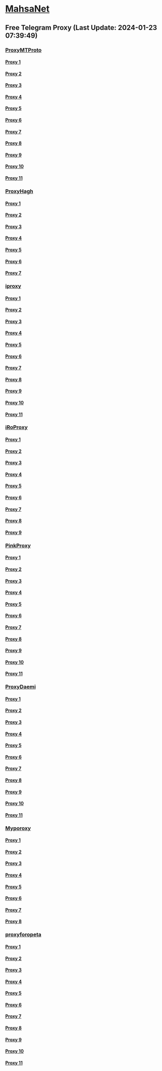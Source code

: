 
# [MahsaNet](https://t.me/mahsa_net)
## Free Telegram Proxy (Last Update: 2024-01-23 07:39:49)
### [ProxyMTProto](https://t.me/ProxyMTProto)
#### [Proxy 1](tg://proxy?server=23.88.104.145&port=443&secret=3fQ1mpsyX_HR5QhN8OD3U3s)
#### [Proxy 2](tg://proxy?server=23.88.104.145&port=443&secret=3fQ1mpsyX_HR5QhN8OD3U3s)
#### [Proxy 3](tg://proxy?server=176.9.179.166&port=7443&secret=FgMBAgABAAH8AwOG4kw63Q==)
#### [Proxy 4](tg://proxy?server=94.130.12.232&port=7443&secret=FgMBAgABAAH8AwOG4kw63Q==)
#### [Proxy 5](tg://proxy?server=94.130.232.214&port=8580&secret=FgMBAgABAAH8AwOG4kw63Q==)
#### [Proxy 6](tg://proxy?server=49.13.164.28&port=7443&secret=AAAAAAAAAAAAAAAAAAAAABQ%3D)
#### [Proxy 7](tg://proxy?server=49.13.167.99&port=7443&secret=AAAAAAAAAAAAAAAAAAAAABQ%3D)
#### [Proxy 8](tg://proxy?server=49.12.8.246&port=7443&secret=AAAAAAAAAAAAAAAAAAAAABQ%3D)
#### [Proxy 9](tg://proxy?server=49.13.164.157&port=7443&secret=AAAAAAAAAAAAAAAAAAAAABQ%3D)
#### [Proxy 10](tg://proxy?server=49.13.157.97&port=7443&secret=AAAAAAAAAAAAAAAAAAAAABQ%3D)
#### [Proxy 11](tg://proxy?server=95.217.143.71&port=8443&secret=FgMBAgABAAH8AwOG4kw63Q%3D%3D)
### [ProxyHagh](https://t.me/ProxyHagh)
#### [Proxy 1](tg://proxy?server=95.217.143.71&port=8443&secret=FgMBAgABAAH8AwOG4kw63Q%3D%3D)
#### [Proxy 2](tg://proxy?server=95.217.143.71&port=8443&secret=FgMBAgABAAH8AwOG4kw63Q%3D%3D)
#### [Proxy 3](tg://proxy?server=95.217.143.71&port=8443&secret=FgMBAgABAAH8AwOG4kw63Q%3D%3D)
#### [Proxy 4](tg://proxy?server=95.217.143.71&port=8443&secret=FgMBAgABAAH8AwOG4kw63Q%3D%3D)
#### [Proxy 5](tg://proxy?server=95.217.143.71&port=8443&secret=FgMBAgABAAH8AwOG4kw63Q%3D%3D)
#### [Proxy 6](tg://proxy?server=95.217.143.71&port=8443&secret=FgMBAgABAAH8AwOG4kw63Q%3D%3D)
#### [Proxy 7](tg://proxy?server=95.217.143.71&port=8443&secret=FgMBAgABAAH8AwOG4kw63Q%3D%3D)
### [iproxy](https://t.me/iproxy)
#### [Proxy 1](tg://proxy?server=148.251.29.121&port=8085&secret=FgMBAgABAAH8AwOG4kw63Q==)
#### [Proxy 2](tg://proxy?server=148.251.29.121&port=8085&secret=FgMBAgABAAH8AwOG4kw63Q==)
#### [Proxy 3](tg://proxy?server=185.222.28.180&port=8085&secret=FgMBAgABAAH8AwOG4kw63Q==)
#### [Proxy 4](tg://proxy?server=148.251.243.18&port=8085&secret=FgMBAgABAAH8AwOG4kw63Q==)
#### [Proxy 5](tg://proxy?server=148.251.224.180&port=8085&secret=FgMBAgABAAH8AwOG4kw63Q==)
#### [Proxy 6](tg://proxy?server=185.222.28.214&port=8085&secret=FgMBAgABAAH8AwOG4kw63Q==)
#### [Proxy 7](tg://proxy?server=148.251.243.18&port=8085&secret=FgMBAgABAAH8AwOG4kw63Q==)
#### [Proxy 8](tg://proxy?server=148.251.29.124&port=8085&secret=FgMBAgABAAH8AwOG4kw63Q==)
#### [Proxy 9](tg://proxy?server=188.213.0.110&port=8085&secret=FgMBAgABAAH8AwOG4kw63Q==)
#### [Proxy 10](tg://proxy?server=148.251.243.22&port=8085&secret=FgMBAgABAAH8AwOG4kw63Q==)
#### [Proxy 11](tg://proxy?server=128.140.125.44&port=6970&secret=FgMBAgABAAH8AwOG4kw63Q%3D%3D)
### [iRoProxy](https://t.me/iRoProxy)
#### [Proxy 1](tg://proxy?server=144.76.237.3&port=6&secret=FgMBAgABAAH8AwOG4kw63Q==)
#### [Proxy 2](tg://proxy?server=89.149.200.98&port=10&secret=FgMBAgABAAH8AwOG4kw63Q%3D%3D)
#### [Proxy 3](tg://proxy?server=178.162.159.86&port=443&secret=FgMBAgABAAH8AwOG4kw63Q%3D%3D)
#### [Proxy 4](tg://proxy?server=212.32.225.75&port=443&secret=FgMBAgABAAH8AwOG4kw63Q%3D%3D)
#### [Proxy 5](tg://proxy?server=37.48.68.103&port=443&secret=FgMBAgABAAH8AwOG4kw63Q%3D%3D)
#### [Proxy 6](tg://proxy?server=37.48.116.200&port=443&secret=FgMBAgABAAH8AwOG4kw63Q%3D%3D)
#### [Proxy 7](tg://proxy?server=178.162.159.88&port=443&secret=FgMBAgABAAH8AwOG4kw63Q%3D%3D)
#### [Proxy 8](tg://proxy?server=178.63.67.53&port=443&secret=FgMBAgABAAH8AwOG4kw63Q%3D%3D)
#### [Proxy 9](tg://proxy?server=213.227.135.151&port=20&secret=FgMBAgABAAH8AwOG4kw63Q%3D%3D)
### [PinkProxy](https://t.me/PinkProxy)
#### [Proxy 1](tg://proxy?server=167.235.246.49&port=4045&secret=FgMBAgABAAH8AwOG4kw63Q==)
#### [Proxy 2](tg://proxy?server=128.140.60.175&port=4045&secret=FgMBAgABAAH8AwOG4kw63Q==)
#### [Proxy 3](tg://proxy?server=162.55.163.60&port=4045&secret=FgMBAgABAAH8AwOG4kw63Q==)
#### [Proxy 4](tg://proxy?server=128.140.60.175&port=4045&secret=FgMBAgABAAH8AwOG4kw63Q==)
#### [Proxy 5](tg://proxy?server=116.203.248.112&port=4045&secret=FgMBAgABAAH8AwOG4kw63Q==)
#### [Proxy 6](tg://proxy?server=49.12.35.44&port=4045&secret=FgMBAgABAAH8AwOG4kw63Q==)
#### [Proxy 7](tg://proxy?server=49.13.31.97&port=4045&secret=FgMBAgABAAH8AwOG4kw63Q==)
#### [Proxy 8](tg://proxy?server=49.13.116.194&port=4045&secret=FgMBAgABAAH8AwOG4kw63Q==)
#### [Proxy 9](tg://proxy?server=188.34.152.27&port=4045&secret=FgMBAgABAAH8AwOG4kw63Q==)
#### [Proxy 10](tg://proxy?server=188.34.179.30&port=4045&secret=FgMBAgABAAH8AwOG4kw63Q==)
#### [Proxy 11](tg://proxy?server=159.69.51.238&port=4045&secret=FgMBAgABAAH8AwOG4kw63Q==)
### [ProxyDaemi](https://t.me/ProxyDaemi)
#### [Proxy 1](tg://proxy?server=49.13.132.15&port=3443&secret=FgMBAgABAAH8AwOG4kw63Q%3D%3D)
#### [Proxy 2](tg://proxy?server=178.63.132.47&port=1443&secret=FgMBAgABAAH8AwOG4kw63Q==)
#### [Proxy 3](tg://proxy?server=128.140.124.59&port=3443&secret=FgMBAgABAAH8AwOG4kw63Q%3D%3D)
#### [Proxy 4](tg://proxy?server=188.213.0.110&port=8085&secret=FgMBAgABAAH8AwOG4kw63Q==)
#### [Proxy 5](tg://proxy?server=195.201.164.86&port=6&secret=FgMBAgABAAH8AwOG4kw63Q==)
#### [Proxy 6](tg://proxy?server=178.63.89.175&port=6&secret=FgMBAgABAAH8AwOG4kw63Q==)
#### [Proxy 7](tg://proxy?server=88.99.250.220&port=6&secret=FgMBAgABAAH8AwOG4kw63Q==)
#### [Proxy 8](tg://proxy?server=46.4.78.150&port=6&secret=FgMBAgABAAH8AwOG4kw63Q==)
#### [Proxy 9](tg://proxy?server=94.75.250.15&port=443&secret=FgMBAgABAAH8AwOG4kw63Q%3D%3D)
#### [Proxy 10](tg://proxy?server=95.168.166.229&port=443&secret=FgMBAgABAAH8AwOG4kw63Q%3D%3D)
#### [Proxy 11](tg://proxy?server=212.7.211.48&port=443&secret=FgMBAgABAAH8AwOG4kw63Q%3D%3D)
### [Myporoxy](https://t.me/Myporoxy)
#### [Proxy 1](tg://proxy?server=49.13.126.174&port=4550&secret=FpABAiIBhwH8AwOG42xL3Q==)
#### [Proxy 2](tg://proxy?server=49.13.50.169&port=4550&secret=FpABAiIBhwH8AwOG42xL3Q==)
#### [Proxy 3](tg://proxy?server=49.13.123.130&port=4550&secret=FpABAiIBhwH8AwOG42xL3Q==)
#### [Proxy 4](tg://proxy?server=49.13.126.174&port=4550&secret=FpABAiIBhwH8AwOG42xL3Q==)
#### [Proxy 5](tg://proxy?server=49.13.9.230&port=4550&secret=FpABAiIBhwH8AwOG42xL3Q==)
#### [Proxy 6](tg://proxy?server=49.13.129.80&port=4550&secret=FpABAiIBhwH8AwOG42xL3Q==)
#### [Proxy 7](tg://proxy?server=49.13.125.184&port=4550&secret=FpABAiIBhwH8AwOG42xL3Q==)
#### [Proxy 8](tg://proxy?server=49.13.126.45&port=4550&secret=FpABAiIBhwH8AwOG42xL3Q==)
### [proxyforopeta](https://t.me/proxyforopeta)
#### [Proxy 1](tg://proxy?server=209.38.242.92&port=443&secret=7lP5xFryhvesZCcK8UlE1pJ3d3cuc3BlZWR0ZXN0Lm5ldA==)
#### [Proxy 2](tg://proxy?server=49.13.194.64&port=7443&secret=AAAAAAAAAAAAAAAAAAAAABQ=)
#### [Proxy 3](tg://proxy?server=128.140.124.59&port=3443&secret=FgMBAgABAAH8AwOG4kw63Q%3D%3D)
#### [Proxy 4](tg://proxy?server=95.217.143.71&port=8443&secret=FgMBAgABAAH8AwOG4kw63Q%3D%3D)
#### [Proxy 5](tg://proxy?server=88.99.250.220&port=6&secret=FgMBAgABAAH8AwOG4kw63Q==)
#### [Proxy 6](tg://proxy?server=37.27.2.128&port=2024&secret=FgMBAgABAAH8AwOG4kw63Q%3D%3D)
#### [Proxy 7](tg://proxy?server=49.13.167.86&port=7443&secret=AAAAAAAAAAAAAAAAAAAAABQ%3D)
#### [Proxy 8](tg://proxy?server=212.32.225.75&port=443&secret=FgMBAgABAAH8AwOG4kw63Q%3D%3D)
#### [Proxy 9](tg://proxy?server=178.162.159.88&port=443&secret=FgMBAgABAAH8AwOG4kw63Q%3D%3D)
#### [Proxy 10](tg://proxy?server=128.140.124.59&port=3443&secret=FgMBAgABAAH8AwOG4kw63Q%3D%3D)
#### [Proxy 11](tg://proxy?server=185.222.28.214&port=8085&secret=FgMBAgABAAH8AwOG4kw63Q==)

    